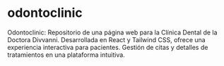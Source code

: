 # odontoclinic
Odontoclinic: Repositorio de una página web para la Clínica Dental de la Doctora Divvanni. Desarrollada en React y Tailwind CSS, ofrece una experiencia interactiva para pacientes. Gestión de citas y detalles de tratamientos en una plataforma intuitiva.
